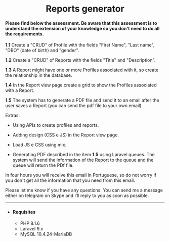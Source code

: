 <h1 align="center">Reports generator</h1>

#### Please find below the assessment. Be aware that this assessment is to understand the extension of your knowledge so you don't need to do all the requirements.

**1.1** Create a "CRUD" of Profile with the fields "First Name", "Last name", "DBO" (date of birth) and "gender".

**1.2** Create a "CRUD" of Reports with the fields "Title" and "Description".

**1.3** A Report might have one or more Profiles associated with it, so create the relationship in the database.

**1.4** In the Report view page create a grid to show the Profiles associated with a Report.

**1.5** The system has to generate a PDF file and send it to an email after the user saves a Report (you can send the pdf file to your own email).

Extras:
- Using APIs to create profiles and reports.

- Adding design (CSS e JS) in the Report view page.

- Load JS e CSS using mix.

- Generating PDF described in the item **1.5** using Laravel queues. The system will send the information of the Report to the queue and the queue will return the PDf file.

In four hours you will receive this email in Portuguese, so do not worry if you don't get all the information that you need from this email.

Please let me know if you have any questions. You can send me a message either on telegram on Skype and I'll reply to you as soon as possible.

<hr>

-  #### Requisites
    - PHP 8.1.6
    - Laravel 9.x
    - MySQL 10.4.24-MariaDB
